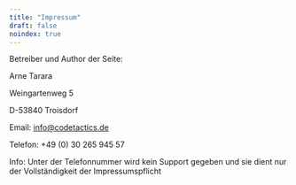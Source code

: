```yaml
---
title: "Impressum"
draft: false
noindex: true
---
```

Betreiber und Author der Seite:

Arne Tarara

Weingartenweg 5

D-53840 Troisdorf

Email: info@codetactics.de

Telefon: +49 (0) 30 265 945 57



Info: Unter der Telefonnummer wird kein Support gegeben und sie dient nur der Vollständigkeit der Impressumspflicht
